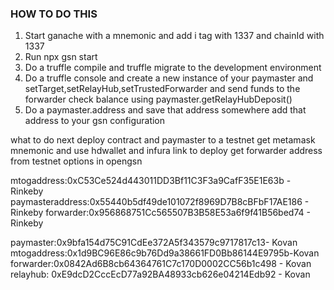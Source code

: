 ### HOW TO DO THIS

1. Start ganache with a mnemonic and add i tag with 1337 and chainId with 1337
2. Run npx gsn start
3. Do a truffle compile and truffle migrate to the development environment
4. Do a truffle console and create a new instance of your paymaster and setTarget,setRelayHub,setTrustedForwarder and send funds to the forwarder check balance using paymaster.getRelayHubDeposit()
5. Do a paymaster.address and save that address somewhere add that address to your gsn configuration

what to do next deploy contract and paymaster to a testnet
get metamask mnemonic and use hdwallet and infura link to deploy get forwarder address from testnet options in opengsn

mtogaddress:0xC53Ce524d443011DD3Bf11C3F3a9CafF35E1E63b - Rinkeby
paymasteraddress:0x55440b5df49de101072f8969D7B8cBFbF17AE186 - Rinkeby
forwarder:0x956868751Cc565507B3B58E53a6f9f41B56bed74 - Rinkeby

paymaster:0x9bfa154d75C91CdEe372A5f343579c9717817c13- Kovan
mtogaddress:0x1d9BC96E86c9b76Dd9a38661FD0Bb86144E9795b-Kovan
forwarder:0x0842Ad6B8cb64364761C7c170D0002CC56b1c498 - Kovan
relayhub: 0xE9dcD2CccEcD77a92BA48933cb626e04214Edb92 - Kovan
